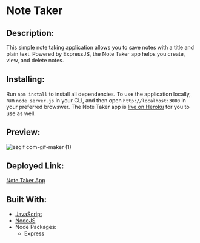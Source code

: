# Note Taker

## Description:
This simple note taking application allows you to save notes with a title and plain text. Powered by ExpressJS, the Note Taker app helps you create, view, and delete notes. 


## Installing:

Run `npm install` to install all dependencies. To use the application locally, run `node server.js` in your CLI, and then open `http://localhost:3000` in your preferred browswer. The Note Taker app is [live on Heroku]() for you to use as well.

## Preview:
![ezgif com-gif-maker (1)](https://user-images.githubusercontent.com/71414528/102697088-d1eaaa00-41e7-11eb-9314-9fd582b0b7be.gif)




## Deployed Link:
[Note Taker App](https://notetakerbunduc.herokuapp.com/)






## Built With:
* [JavaScript](https://developer.mozilla.org/en-US/docs/Web/JavaScript)
* [NodeJS](https://nodejs.org/)
* Node Packages:
    * [Express](https://www.npmjs.com/package/express)

